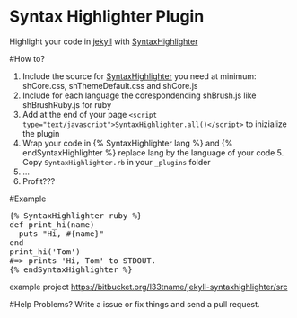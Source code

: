 Syntax Highlighter Plugin
================

Highlight your code in [jekyll](http://jekyllrb.com/) with [SyntaxHighlighter](http://alexgorbatchev.com/SyntaxHighlighter/)

#How to?

1. Include the source for [SyntaxHighlighter](http://alexgorbatchev.com/SyntaxHighlighter/download/) you need at minimum: shCore.css, shThemeDefault.css and shCore.js 
2. Include for each language the corespondending shBrush.js like shBrushRuby.js for ruby
3. Add at the end of your page `<script type="text/javascript">SyntaxHighlighter.all()</script>` to inizialize the plugin
4. Wrap your code in {% SyntaxHighlighter lang %} and {% endSyntaxHighlighter %} replace lang by the language of your code 5. Copy `SyntaxHighlighter.rb` in your `_plugins` folder 
5. ...
6. Profit???

#Example
<pre>
{% SyntaxHighlighter ruby %}
def print_hi(name)
  puts "Hi, #{name}"
end
print_hi('Tom')
#=> prints 'Hi, Tom' to STDOUT.
{% endSyntaxHighlighter %}
</pre>

example project https://bitbucket.org/l33tname/jekyll-syntaxhighlighter/src

#Help 
Problems? Write a issue or fix things and send a pull request. 
